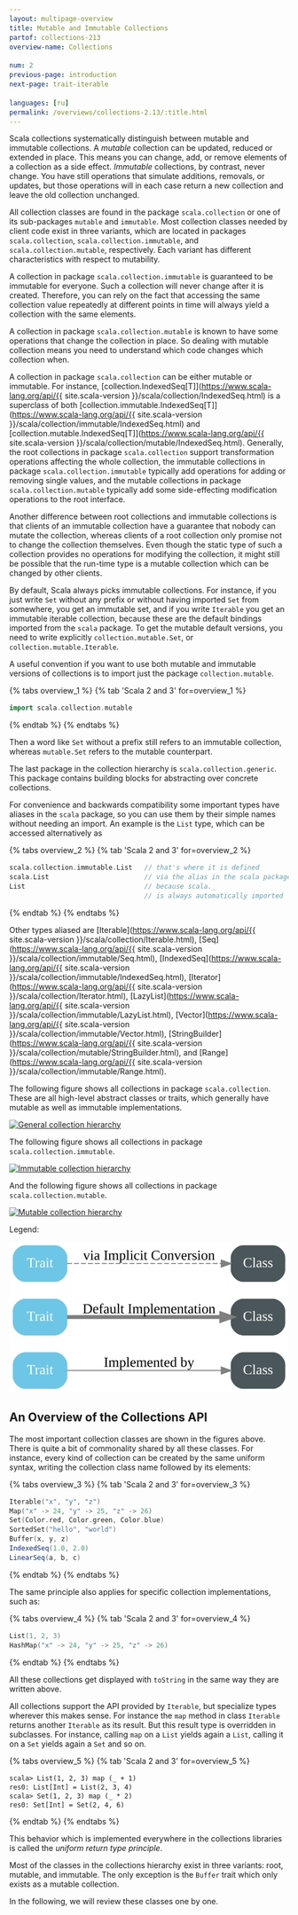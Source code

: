```yaml
---
layout: multipage-overview
title: Mutable and Immutable Collections
partof: collections-213
overview-name: Collections

num: 2
previous-page: introduction
next-page: trait-iterable

languages: [ru]
permalink: /overviews/collections-2.13/:title.html
---
```


Scala collections systematically distinguish between mutable and
immutable collections. A _mutable_ collection can be updated, reduced or
extended in place. This means you can change, add, or remove elements
of a collection as a side effect. _Immutable_ collections, by
contrast, never change. You have still operations that simulate
additions, removals, or updates, but those operations will in each
case return a new collection and leave the old collection unchanged.

All collection classes are found in the package `scala.collection` or
one of its sub-packages `mutable` and `immutable`.  Most
collection classes needed by client code exist in three variants,
which are located in packages `scala.collection`,
`scala.collection.immutable`, and `scala.collection.mutable`,
respectively.  Each variant has different characteristics with respect
to mutability.

A collection in package `scala.collection.immutable` is guaranteed to
be immutable for everyone. Such a collection will never change after
it is created.  Therefore, you can rely on the fact that accessing the
same collection value repeatedly at different points in time will
always yield a collection with the same elements.

A collection in package `scala.collection.mutable` is known to have
some operations that change the collection in place. So dealing with
mutable collection means you need to understand which code changes
which collection when.

A collection in package `scala.collection` can be either mutable or
immutable. For instance, [collection.IndexedSeq\[T\]](https://www.scala-lang.org/api/{{ site.scala-version }}/scala/collection/IndexedSeq.html)
is a superclass of both [collection.immutable.IndexedSeq\[T\]](https://www.scala-lang.org/api/{{ site.scala-version }}/scala/collection/immutable/IndexedSeq.html)
and
[collection.mutable.IndexedSeq\[T\]](https://www.scala-lang.org/api/{{ site.scala-version }}/scala/collection/mutable/IndexedSeq.html).
Generally, the root collections in
package `scala.collection` support transformation operations
affecting the whole collection, the immutable
collections in package `scala.collection.immutable` typically add
operations for adding or removing single
values, and the mutable collections in package
`scala.collection.mutable` typically add some side-effecting
modification operations to the root interface.

Another difference between root collections and immutable collections is
that clients of an immutable collection have a guarantee that nobody
can mutate the collection, whereas clients of a root collection only
promise not to change the collection themselves. Even though the
static type of such a collection provides no operations for modifying
the collection, it might still be possible that the run-time type is a
mutable collection which can be changed by other clients.

By default, Scala always picks immutable collections. For instance, if
you just write `Set` without any prefix or without having imported
`Set` from somewhere, you get an immutable set, and if you write
`Iterable` you get an immutable iterable collection, because these
are the default bindings imported from the `scala` package. To get
the mutable default versions, you need to write explicitly
`collection.mutable.Set`, or `collection.mutable.Iterable`.

A useful convention if you want to use both mutable and immutable
versions of collections is to import just the package
`collection.mutable`.

{% tabs overview_1 %}
{% tab 'Scala 2 and 3' for=overview_1 %}
```scala mdoc
import scala.collection.mutable
```
{% endtab %}
{% endtabs %}

Then a word like `Set` without a prefix still refers to an immutable collection,
whereas `mutable.Set` refers to the mutable counterpart.

The last package in the collection hierarchy is `scala.collection.generic`. This
package contains building blocks for abstracting over concrete collections.

For convenience and backwards compatibility some important types have
aliases in the `scala` package, so you can use them by their simple
names without needing an import. An example is the `List` type, which
can be accessed alternatively as

{% tabs overview_2 %}
{% tab 'Scala 2 and 3' for=overview_2 %}
```scala mdoc
scala.collection.immutable.List   // that's where it is defined
scala.List                        // via the alias in the scala package
List                              // because scala._
                                  // is always automatically imported
```
{% endtab %}
{% endtabs %}

Other types aliased are
[Iterable](https://www.scala-lang.org/api/{{ site.scala-version }}/scala/collection/Iterable.html), [Seq](https://www.scala-lang.org/api/{{ site.scala-version }}/scala/collection/immutable/Seq.html), [IndexedSeq](https://www.scala-lang.org/api/{{ site.scala-version }}/scala/collection/immutable/IndexedSeq.html), [Iterator](https://www.scala-lang.org/api/{{ site.scala-version }}/scala/collection/Iterator.html), [LazyList](https://www.scala-lang.org/api/{{ site.scala-version }}/scala/collection/immutable/LazyList.html), [Vector](https://www.scala-lang.org/api/{{ site.scala-version }}/scala/collection/immutable/Vector.html), [StringBuilder](https://www.scala-lang.org/api/{{ site.scala-version }}/scala/collection/mutable/StringBuilder.html), and [Range](https://www.scala-lang.org/api/{{ site.scala-version }}/scala/collection/immutable/Range.html).

The following figure shows all collections in package
`scala.collection`.  These are all high-level abstract classes or traits, which
generally have mutable as well as immutable implementations.

[![General collection hierarchy][1]][1]

The following figure shows all collections in package `scala.collection.immutable`.

[![Immutable collection hierarchy][2]][2]

And the following figure shows all collections in package `scala.collection.mutable`.

[![Mutable collection hierarchy][3]][3]

Legend:

[![Graph legend][4]][4]

## An Overview of the Collections API ##

The most important collection classes are shown in the figures above. There is quite a bit of commonality shared by all these classes. For instance, every kind of collection can be created by the same uniform syntax, writing the collection class name followed by its elements:

{% tabs overview_3 %}
{% tab 'Scala 2 and 3' for=overview_3 %}
```scala
Iterable("x", "y", "z")
Map("x" -> 24, "y" -> 25, "z" -> 26)
Set(Color.red, Color.green, Color.blue)
SortedSet("hello", "world")
Buffer(x, y, z)
IndexedSeq(1.0, 2.0)
LinearSeq(a, b, c)
```
{% endtab %}
{% endtabs %}

The same principle also applies for specific collection implementations, such as:

{% tabs overview_4 %}
{% tab 'Scala 2 and 3' for=overview_4 %}
```scala
List(1, 2, 3)
HashMap("x" -> 24, "y" -> 25, "z" -> 26)
```
{% endtab %}
{% endtabs %}

All these collections get displayed with `toString` in the same way they are written above.

All collections support the API provided by `Iterable`, but specialize types wherever this makes sense. For instance the `map` method in class `Iterable` returns another `Iterable` as its result. But this result type is overridden in subclasses. For instance, calling `map` on a `List` yields again a `List`, calling it on a `Set` yields again a `Set` and so on.

{% tabs overview_5 %}
{% tab 'Scala 2 and 3' for=overview_5 %}
```
scala> List(1, 2, 3) map (_ + 1)
res0: List[Int] = List(2, 3, 4)
scala> Set(1, 2, 3) map (_ * 2)
res0: Set[Int] = Set(2, 4, 6)
```
{% endtab %}
{% endtabs %}

This behavior which is implemented everywhere in the collections libraries is called the _uniform return type principle_.

Most of the classes in the collections hierarchy exist in three variants: root, mutable, and immutable. The only exception is the `Buffer` trait which only exists as a mutable collection.

In the following, we will review these classes one by one.


  [1]: /resources/images/tour/collections-diagram-213.svg
  [2]: /resources/images/tour/collections-immutable-diagram-213.svg
  [3]: /resources/images/tour/collections-mutable-diagram-213.svg
  [4]: /resources/images/tour/collections-legend-diagram.svg
